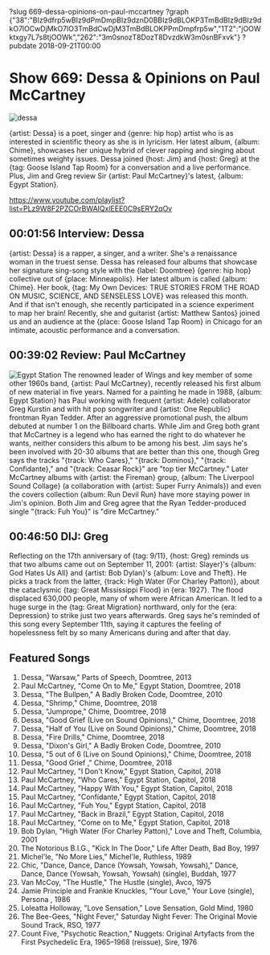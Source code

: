 ?slug 669-dessa-opinions-on-paul-mccartney
?graph {"38":"BIz9dfrp5wBIz9dPmDmpBIz9dznD0BBIz9dBLOKP3TmBdBIz9dBIz9dkO7lOCwDjMkO7lO3TmBdCwDjM3TmBdBLOKPPmDmpfrp5w","1T2":"jOOWktxgy7L7s8tjOOWk","262":"3m0snozT8DozT8DvzdkW3m0snBFxvk"}
?pubdate 2018-09-21T00:00
# Show 669: Dessa & Opinions on Paul McCartney

![dessa](https://static.soundopinions.org/images/2018/dessa.jpg)

{artist: Dessa} is a poet, singer and {genre: hip hop} artist who is as interested in scientific theory as she is in lyricism. Her latest album, {album: Chime}, showcases her unique hybrid of clever rapping and singing about sometimes weighty issues. Dessa joined {host: Jim} and {host: Greg} at the {tag: Goose Island Tap Room} for a conversation and a live performance. Plus, Jim and Greg review Sir {artist: Paul McCartney}'s latest, {album: Egypt Station}.

https://www.youtube.com/playlist?list=PLz9W8F2PZCOrBWAIQxlEEE0C9sERY2qOv

## 00:01:56 Interview: Dessa
{artist: Dessa} is a rapper, a singer, and a writer. She's a renaissance woman in the truest sense. Dessa has released four albums that showcase her signature sing-song style with the {label: Doomtree} {genre: hip hop} collective out of {place: Minneapolis}. Her latest album is called {album: Chime}. Her book, {tag: My Own Devices: TRUE STORIES FROM THE ROAD ON MUSIC, SCIENCE, AND SENSELESS LOVE} was released this month. And if that isn't enough, she recently participated in a science experiment to map her brain! Recently, she and guitarist {artist: Matthew Santos} joined us and an audience at the {place: Goose Island Tap Room} in Chicago for an intimate, acoustic performance and a conversation. 

## 00:39:02 Review: Paul McCartney 
![Egypt Station](https://static.soundopinions.org/assets/669/1T20.jpg)
The renowned leader of Wings and key member of some other 1960s band, {artist: Paul McCartney}, recently released his first album of new material in five years. Named for a painting he made in 1988, {album: Egypt Station} has Paul working with frequent {artist: Adele} collaborator Greg Kurstin and with hit pop songwriter and {artist: One Republic} frontman Ryan Tedder. After an aggressive promotional push, the album debuted at number 1 on the Billboard charts. While Jim and Greg both grant that McCartney is a legend who has earned the right to do whatever he wants, neither considers this album to be among his best. Jim says he's been involved with 20-30 albums that are better than this one, though Greg says the tracks "{track: Who Cares}," "{track: Dominos}," "{track: Confidante}," and "{track: Ceasar Rock}" are "top tier McCartney." Later McCartney albums with {artist: the Fireman} group, {album: The Liverpool Sound Collage} (a collaboration with {artist: Super Furry Animals}) and even the covers collection {album: Run Devil Run} have more staying power in Jim's opinion. Both Jim and Greg agree that the Ryan Tedder-produced single "{track: Fuh You}" is "dire McCartney."

## 00:46:50 DIJ: Greg
Reflecting on the 17th anniversary of {tag: 9/11}, {host: Greg} reminds us that two albums came out on September 11, 2001: {artist: Slayer}'s {album: God Hates Us All} and {artist: Bob Dylan}'s {album: Love and Theft}. He picks a track from the latter, {track: High Water (For Charley Patton)}, about the cataclysmic {tag: Great Mississippi Flood} in {era: 1927}. The flood displaced 630,000 people, many of whom were African American. It led to a huge surge in the {tag: Great Migration} northward, only for the {era: Depression} to strike just two years afterwards. Greg says he's reminded of this song every September 11th, saying it captures the feeling of hopelessness felt by so many Americans during and after that day.

## Featured Songs  
1. Dessa, "Warsaw," Parts of Speech, Doomtree, 2013
1. Paul McCartney, "Come On to Me," Egypt Station, Doomtree, 2018
1. Dessa, "The Bullpen," A Badly Broken Code, Doomtree, 2010
1. Dessa, "Shrimp," Chime, Doomtree, 2018
1. Dessa, "Jumprope," Chime, Doomtree, 2018
1. Dessa, "Good Grief (Live on Sound Opinions)," Chime, Doomtree, 2018
1. Dessa, "Half of You (Live on Sound Opinions)," Chime, Doomtree, 2018
1. Dessa, "Fire Drills," Chime, Doomtree, 2018
1. Dessa, "Dixon's Girl," A Badly Broken Code, Doomtree, 2010
1. Dessa, "5 out of 6 (Live on Sound Opinions)," Chime, Doomtree, 2018
1. Dessa, "Good Grief ," Chime, Doomtree, 2018
1. Paul McCartney, "I Don't Know," Egypt Station, Capitol, 2018
1. Paul McCartney, "Who Cares," Egypt Station, Capitol, 2018
1. Paul McCartney, "Happy With You," Egypt Station, Capitol, 2018
1. Paul McCartney, "Confidante," Egypt Station, Capitol, 2018
1. Paul McCartney, "Fuh You," Egypt Station, Capitol, 2018
1. Paul McCartney, "Back in Brazil," Egypt Station, Capitol, 2018
1. Paul McCartney, "Come on to Me," Egypt Station, Capitol, 2018
1. Bob Dylan, "High Water (For Charley Patton)," Love and Theft, Columbia, 2001
1. The Notorious B.I.G., "Kick In The Door," Life After Death, Bad Boy, 1997
1. Michel'le, "No More Lies," Michel'le, Ruthless, 1989
1. Chic, "Dance, Dance, Dance (Yowsah, Yowsah, Yowsah)," Dance, Dance, Dance (Yowsah, Yowsah, Yowsah) (single), Buddah, 1977
1. Van McCoy, "The Hustle," The Hustle (single), Avco, 1975
1. Jamie Principle and Frankie Knuckles, "Your Love," Your Love (single), Persona , 1986
1. Loleatta Holloway, "Love Sensation," Love Sensation, Gold Mind, 1980
1. The Bee-Gees, "Night Fever," Saturday Night Fever: The Original Movie Sound Track, RSO, 1977
1. Count Five, "Psychotic Reaction," Nuggets: Original Artyfacts from the First Psychedelic Era, 1965–1968 (reissue), Sire, 1976
